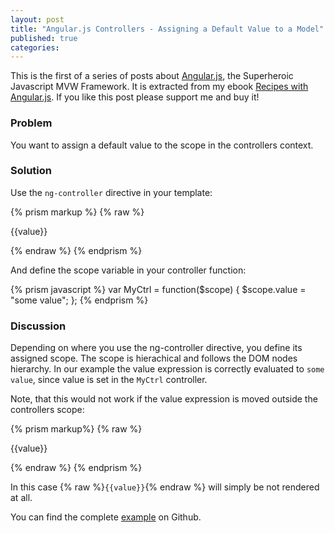 ```yaml
---
layout: post
title: "Angular.js Controllers - Assigning a Default Value to a Model"
published: true
categories:
---
```

This is the first of a series of posts about [Angular.js](http://angularjs.org/), the Superheroic Javascript MVW Framework. It is extracted from my ebook [Recipes with Angular.js](https://leanpub.com/recipes-with-angular-js). If you like this post please support me and buy it!

### Problem
You want to assign a default value to the scope in the controllers context.

### Solution
Use the `ng-controller` directive in your template:

{% prism markup %}
{% raw %}
<div ng-controller="MyCtrl">
  <p>{{value}}</p>
</div>
{% endraw %}
{% endprism %}

And define the scope variable in your controller function:

{% prism javascript %}
var MyCtrl = function($scope) {
  $scope.value = "some value";
};
{% endprism %}

### Discussion
Depending on where you use the ng-controller directive, you define its assigned scope. The scope is hierachical and follows the DOM nodes hierarchy. In our example the value expression is correctly evaluated to `some value`, since value is set in the `MyCtrl` controller.

Note, that this would not work if the value expression is moved outside the controllers scope:

{% prism markup%}
{% raw %}
<p>{{value}}</p>

<div ng-controller="MyCtrl">
</div>
{% endraw %}
{% endprism %}

In this case {% raw %}`{{value}}`{% endraw %} will simply be not rendered at all.

You can find the complete [example](https://github.com/fdietz/recipes-with-angular-js-examples/tree/master/chapter2/recipe1) on Github.